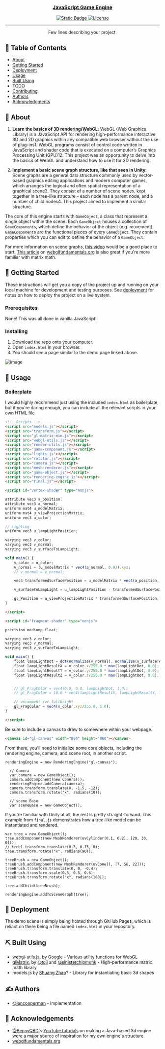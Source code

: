 <p align="center">
  <a href="" rel="noopener">
</p>

<h3 align="center">JavaScript Game Engine</h3>

<div align="center">

  ![Static Badge](https://img.shields.io/badge/status-inactive-green)
  [![License](https://img.shields.io/badge/license-MIT-blue.svg)](/LICENSE)

</div>

---

<p align="center"> Few lines describing your project.
    <br> 
</p>

## 📝 Table of Contents
- [About](#about)
- [Getting Started](#getting_started)
- [Deployment](#deployment)
- [Usage](#usage)
- [Built Using](#built_using)
- [TODO](../TODO.md)
- [Contributing](../CONTRIBUTING.md)
- [Authors](#authors)
- [Acknowledgments](#acknowledgement)

## 🧐 About <a name = "about"></a>
1. **Learn the basics of 3D rendering/WebGL**: WebGL (Web Graphics Library) is a JavaScript API for rendering high-performance interactive 3D and 2D graphics within any compatible web browser without the use of plug-ins1. WebGL programs consist of control code written in JavaScript and shader code that is executed on a computer’s Graphics Processing Unit (GPU)12. This project was an opportunity to delve into the basics of WebGL and understand how to use it for 3D rendering.

2. **Implement a basic scene graph structure, like that seen in Unity**: Scene graphs are a general data structure commonly used by vector-based graphics editing applications and modern computer games, which arranges the logical and often spatial representation of a graphical scene3. They consist of a number of scene nodes, kept together in a tree-like structure - each node has a parent node, and a number of child nodes4. This project aimed to implement a similar structure.

The core of this engine starts with `GameObject`, a class that represent a single object within the scene. Each `GameObject` houses a collection of `GameComponent`s, which define the behavior of the object (e.g. movement). `GameComponent`s are the functional pieces of every `GameObject`. They contain properties which you can edit to define the behavior of a `GameObject`.

For more information on scene graphs, [this video](https://www.youtube.com/watch?v=rXoGR5pobG4) would be a good place to start. [This article](https://webglfundamentals.org/webgl/lessons/webgl-scene-graph.html) on [webglfundamentals.org](https://webglfundamentals.org) is also great if you're more familiar with matrix math.

## 🏁 Getting Started <a name = "getting_started"></a>
These instructions will get you a copy of the project up and running on your local machine for development and testing purposes. See [deployment](#deployment) for notes on how to deploy the project on a live system.

### Prerequisites
None! This was all done in vanilla JavaScript!

### Installing
1. Download the repo onto your computer.
2. Open `index.html` in your browser.
3. You should see a page similar to the demo page linked above.

![image](https://github.com/iancooperman/JavaScript-Game-Engine/assets/34320199/f7e035b7-a01f-4a6e-a46f-e736cb6683d6)

## 🎈 Usage <a name="usage"></a>

### Boilerplate
I would highly recommend just using the included `index.html` as boilerplate, but if you're daring enough, you can include all the relevant scripts in your own HTML file.
```HTML
<!-- Scripts -->
<script src="models.js"></script>
<script src="transform.js"></script>
<script src="gl-matrix-min.js"></script>
<script src="webgl-utils.js"></script>
<script src="render-utils.js"></script>
<script src="game-component.js"></script>
<script src="lights.js"></script>
<script src="rotator.js"></script>
<script src="camera.js"></script>
<script src="mesh-renderer.js"></script>
<script src="game-object.js"></script>
<script src="rendering-engine.js"></script>
<script src="final.js"></script>

<script id="vertex-shader" type="nonjs">

attribute vec3 a_position;
attribute vec3 a_normal;
uniform mat4 u_modelMatrix;
uniform mat4 u_viewProjectionMatrix;
uniform vec3 u_color;

// lighting
uniform vec3 u_lampLightPosition;

varying vec3 v_color;
varying vec3 v_normal;
varying vec3 v_surfaceToLampLight;

void main() {
	v_color = u_color;
	v_normal = (u_modelMatrix * vec4(a_normal, 0.0)).xyz;
	// v_normal = a_normal;

	vec4 transformedSurfacePosition = u_modelMatrix * vec4(a_position, 1.0);

	v_surfaceToLampLight = u_lampLightPosition - transformedSurfacePosition.xyz;

	gl_Position = u_viewProjectionMatrix * transformedSurfacePosition;
}

</script>

<script id="fragment-shader" type="nonjs">

precision mediump float;

varying vec3 v_color;
varying vec3 v_normal;
varying vec3 v_surfaceToLampLight;

void main() {
	float lampLightDot = dot(normalize(v_normal), normalize(v_surfaceToLampLight));
	float lampLightResultX = v_color.x/255.0 * max(lampLightDot, 0.0);
	float lampLightResultY = v_color.y/255.0 * max(lampLightDot, 0.0);
	float lampLightResultZ = v_color.z/255.0 * max(lampLightDot, 0.0);


	// gl_FragColor = vec4(0.0, 0.0, lampLightDot, 1.0);
	// gl_FragColor = 10.0 * vec4(lampLightResultX, lampLightResultY, lampLightResultZ, 1.0);

	// uncomment for fullbright
	gl_FragColor = vec4(v_color.xyz/255.0, 1.0);
}

</script>
```

Be sure to include a canvas to draw to somewhere within your webpage.
```HTML
<canvas id="gl-canvas" width="800" height="800"></canvas>
```

From there, you'll need to initialize some core objects, including the rendering engine, camera, and scene root, in another script.
```JS
renderingEngine = new RenderingEngine("gl-canvas");

  // Camera
  var camera = new GameObject();
  camera.addComponent(new Camera());
  renderingEngine.addCamera(camera);
  camera.transform.translate(0, -1.5, -12);
  camera.transform.rotate("x", radians(10));

  // scene Base
  var sceneBase = new GameObject();
```

If you're familiar with Unity at all, the rest is pretty straight-forward. This example from `final.js` demonstrates how a tree-like model can be instantiated and rendered.
```JS
var tree = new GameObject();
tree.addComponent(new MeshRenderer(uvCylinder(0.1, 0.2), [29, 30, 0]));
// tree1.transform.translate(0.3, 0.15, 0);
tree.transform.rotate("x", radians(90));

treeBrush = new GameObject();
treeBrush.addComponent(new MeshRenderer(uvCone(), [7, 56, 22]));
treeBrush.transform.translate(0, 0, -0.4);
treeBrush.transform.scale(0.5, 0.5, 0.6);
treeBrush.transform.rotate("x", radians(180));

tree.addChild(treeBrush);

renderingEngine.addToSceneGraph(tree);
```

## 🚀 Deployment <a name = "deployment"></a>
The demo scene is simply being hosted through GitHub Pages, which is reliant on there being a file named `index.html` in your repository.

## ⛏️ Built Using <a name = "built_using"></a>
- [webgl-utils.js, by Google]() - Various utility functions for WebGL
- [glMatrix](https://glmatrix.net), by [@toji](https://github.com/toji) and [@sinisterchipmunk](https://github.com/sinisterchipmunk) - High-performance matrix math library
- models.js by [Shuang Zhao](https://shuangz.com)? - Library for instantiating basic 3d shapes

## ✍️ Authors <a name = "authors"></a>
- [@iancooperman](https://github.com/iancooperman) - Implementation

## 🎉 Acknowledgements <a name = "acknowledgement"></a>
- [@BennyQBD](https://github.com/BennyQBD)'s [YouTube tutorials](https://youtu.be/L19dBX53M5M?list=PLEETnX-uPtBXP_B2yupUKlflXBznWIlL5) on making a Java-based 3d engine were a major source of inspiration for my own engine's structure.
- [webglfundamentals.org](https://webglfundamentals.org)
